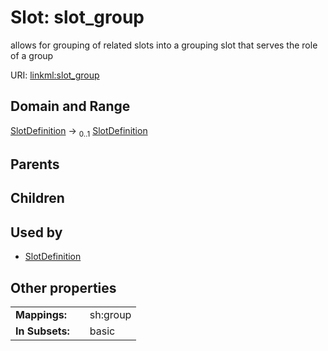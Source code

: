 
# Slot: slot_group


allows for grouping of related slots into a grouping slot that serves the role of a group

URI: [linkml:slot_group](https://w3id.org/linkml/slot_group)


## Domain and Range

[SlotDefinition](SlotDefinition.md) &#8594;  <sub>0..1</sub> [SlotDefinition](SlotDefinition.md)

## Parents


## Children


## Used by

 * [SlotDefinition](SlotDefinition.md)

## Other properties

|  |  |  |
| --- | --- | --- |
| **Mappings:** | | sh:group |
| **In Subsets:** | | basic |

